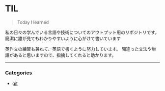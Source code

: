 # TIL

> Today I learned

私の日々の学んでいる言語や技術についてのアウトプット用のリポジトリです。
簡潔に誰が見てもわかりやすいように心がけて書いています

英作文の練習も兼ねて、英語で書くように努力しています。
間違った文法や単語があると思いますので、指摘してくれると助かります。

---

### Categories

- [git](#https://github.com/ootsubo1192/TIL/tree/master/git)

